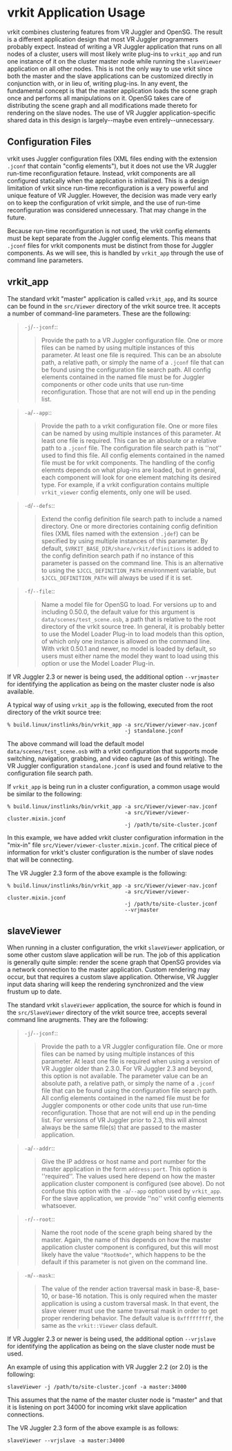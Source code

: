 # vrkit Application Usage #

vrkit combines clustering features from VR Juggler and OpenSG. The result is a different application design that most VR Juggler programmers probably expect. Instead of writing a VR Juggler application that runs on all nodes of a cluster, users will most likely write plug-ins to `vrkit_app` and run one instance of it on the cluster master node while running the `slaveViewer` application on all other nodes. This is not the only way to use vrkit since both the master and the slave applications can be customized directly in conjunction with, or in lieu of, writing plug-ins. In any event, the fundamental concept is that the master application loads the scene graph once and performs all manipulations on it. OpenSG takes care of distributing the scene graph and all modifications made thereto for rendering on the slave nodes. The use of VR Juggler application-specific shared data in this design is largely--maybe even entirely--unnecessary.

## Configuration Files ##

vrkit uses Juggler configuration files (XML files ending with the extension `.jconf` that contain "config elements"), but it does not use the VR Juggler run-time reconfiguration fetaure. Instead, vrkit components are all configured statically when the application is initialized. This is a design limitation of vrkit since run-time reconfiguration is a very powerful and unique feature of VR Juggler. However, the decision was made very early on to keep the configuration of vrkit simple, and the use of run-time reconfiguration was considered unnecessary. That may change in the future.

Because run-time reconfiguration is not used, the vrkit config elements must be kept separate from the Juggler config elements. This means that `.jconf` files for vrkit components must be distinct from those for Juggler components. As we will see, this is handled by `vrkit_app` through the use of command line parameters.

## vrkit\_app ##

The standard vrkit "master" application is called `vrkit_app`, and its source can be found in the `src/Viewer` directory of the vrkit source tree. It accepts a number of command-line parameters. These are the following:

> `-j`/`--jconf`::
> > Provide the path to a VR Juggler configuration file. One or more files can be named by using multiple instances of this parameter. At least one file is required. This can be an absolute path, a relative path, or simply the name of a `.jconf` file that can be found using the configuration file search path. All config elements contained in the named file must be for Juggler components or other code units that use run-time reconfiguration. Those that are not will end up in the pending list.

> `-a`/`--app`::
> > Provide the path to a vrkit configuration file. One or more files can be named by using multiple instances of this parameter. At least one file is required. This can be an absolute or a relative path to a `.jconf` file. The configuration file search path is ''not'' used to find this file. All config elements contained in the named file must be for vrkit components. The handling of the config elemnts depends on what plug-ins are loaded, but in general, each component will look for one element matching its desired type. For example, if a vrkit configuration contains multiple `vrkit_viewer` config elements, only one will be used.

> `-d`/`--defs`::
> > Extend the config definition file search path to include a named directory. One or more directories containing config definition files (XML files named with the extension `.jdef`) can be specified by using multiple instances of this parameter. By default, `$VRKIT_BASE_DIR/share/vrkit/definitions` is added to the config definition search path if no instance of this parameter is passed on the command line. This is an alternative to using the `$JCCL_DEFINITION_PATH` environment variable, but `$JCCL_DEFINITION_PATH` will always be used if it is set.

> `-f`/`--file`::
> > Name a model file for OpenSG to load. For versions up to and including 0.50.0, the default value for this argument is `data/scenes/test_scene.osb`, a path that is relative to the root directory of the vrkit source tree. In general, it is probably better to use the Model Loader Plug-in to load models than this option, of which only one instance is allowed on the command line. With vrkit 0.50.1 and newer, no model is loaded by default, so users must either name the model they want to load using this option or use the Model Loader Plug-in.

If VR Juggler 2.3 or newer is being used, the additional option `--vrjmaster` for identifying the application as being on the master cluster node is also available.

A typical way of using `vrkit_app` is the following, executed from the root directory of the vrkit source tree:

```
% build.linux/instlinks/bin/vrkit_app -a src/Viewer/viewer-nav.jconf
                                      -j standalone.jconf
```

The above command will load the default model `data/scenes/test_scene.osb` with a vrkit configuration that supports mode switching, navigation, grabbing, and video capture (as of this writing). The VR Juggler configuration `standalone.jconf` is used and found relative to the configuration file search path.

If `vrkit_app` is being run in a cluster configuration, a common usage would be similar to the following:

```
% build.linux/instlinks/bin/vrkit_app -a src/Viewer/viewer-nav.jconf
                                      -a src/Viewer/viewer-cluster.mixin.jconf
                                      -j /path/to/site-cluster.jconf
```

In this example, we have added vrkit cluster configuration information in the "mix-in" file `src/Viewer/viewer-cluster.mixin.jconf`. The critical piece of information for vrkit's cluster configuration is the number of slave nodes that will be connecting.

The VR Juggler 2.3 form of the above example is the following:

```
% build.linux/instlinks/bin/vrkit_app -a src/Viewer/viewer-nav.jconf
                                      -a src/Viewer/viewer-cluster.mixin.jconf
                                      -j /path/to/site-cluster.jconf
                                      --vrjmaster
```

## slaveViewer ##

When running in a cluster configuration, the vrkit `slaveViewer` application, or some other custom slave application will be run. The job of this application is generally quite simple: render the scene graph that OpenSG provides via a network connection to the master application. Custom rendering may occur, but that requires a custom slave application. Otherwise, VR Juggler input data sharing will keep the rendering synchronized and the view frustum up to date.

The standard vrkit `slaveViewer` application, the source for which is found in the `src/SlaveViewer` directory of the vrkit source tree, accepts several command line arugments. They are the following:


> `-j`/`--jconf`::
> > Provide the path to a VR Juggler configuration file. One or more files can be named by using multiple instances of this parameter. At least one file is required when using a version of VR Juggler older than 2.3.0. For VR Juggler 2.3 and beyond, this option is not available. The parameter value can be an absolute path, a relative path, or simply the name of a `.jconf` file that can be found using the configuration file search path. All config elements contained in the named file must be for Juggler components or other code units that use run-time reconfiguration. Those that are not will end up in the pending list. For versions of VR Juggler prior to 2.3, this will almost always be the same file(s) that are passed to the master application.

> `-a`/`--addr`::
> > Give the IP address or host name and port number for the master application in the form `address:port`. This option is ''required''. The values used here depend on how the master application cluster component is configured (see above). Do not confuse this option with the `-a`/`--app` option used by `vrkit_app`. For the slave application, we provide ''no'' vrkit config elements whatsoever.

> `-r`/`--root`::
> > Name the root node of the scene graph being shared by the master. Again, the name of this depends on how the master application cluster component is configured, but this will most likely have the value `"RootNode"`, which happens to be the default if this parameter is not given on the command line.

> `-m`/`--mask`::
> > The value of the render action traversal mask in base-8, base-10, or base-16 notation. This is only required when the master application is using a custom traversal mask. In that event, the slave viewer must use the same traversal mask in order to get proper rendering behavior. The default value is `0xfffffffff`, the same as the `vrkit::Viewer` class default.

If VR Juggler 2.3 or newer is being used, the additional option `--vrjslave` for identifying the application as being on the slave cluster node must be used.

An example of using this application with VR Juggler 2.2 (or 2.0) is the following:

```
slaveViewer -j /path/to/site-cluster.jconf -a master:34000
```

This assumes that the name of the master cluster node is "master" and that it is listening on port 34000 for incoming vrkit slave application connections.

The VR Juggler 2.3 form of the above example is as follows:

```
slaveViewer --vrjslave -a master:34000
```